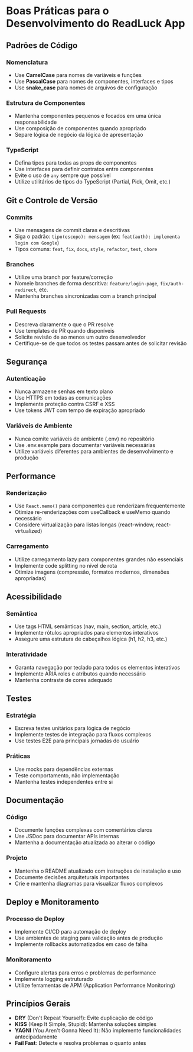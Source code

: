 # Boas Práticas para o Desenvolvimento do ReadLuck App

## Padrões de Código

### Nomenclatura
- Use **CamelCase** para nomes de variáveis e funções
- Use **PascalCase** para nomes de componentes, interfaces e tipos
- Use **snake_case** para nomes de arquivos de configuração

### Estrutura de Componentes
- Mantenha componentes pequenos e focados em uma única responsabilidade
- Use composição de componentes quando apropriado
- Separe lógica de negócio da lógica de apresentação

### TypeScript
- Defina tipos para todas as props de componentes
- Use interfaces para definir contratos entre componentes
- Evite o uso de `any` sempre que possível
- Utilize utilitários de tipos do TypeScript (Partial, Pick, Omit, etc.)

## Git e Controle de Versão

### Commits
- Use mensagens de commit claras e descritivas
- Siga o padrão: `tipo(escopo): mensagem` (ex: `feat(auth): implementa login com Google`)
- Tipos comuns: `feat`, `fix`, `docs`, `style`, `refactor`, `test`, `chore`

### Branches
- Utilize uma branch por feature/correção
- Nomeie branches de forma descritiva: `feature/login-page`, `fix/auth-redirect`, etc.
- Mantenha branches sincronizadas com a branch principal

### Pull Requests
- Descreva claramente o que o PR resolve
- Use templates de PR quando disponíveis
- Solicite revisão de ao menos um outro desenvolvedor
- Certifique-se de que todos os testes passam antes de solicitar revisão

## Segurança

### Autenticação
- Nunca armazene senhas em texto plano
- Use HTTPS em todas as comunicações
- Implemente proteção contra CSRF e XSS
- Use tokens JWT com tempo de expiração apropriado

### Variáveis de Ambiente
- Nunca comite variáveis de ambiente (.env) no repositório
- Use .env.example para documentar variáveis necessárias
- Utilize variáveis diferentes para ambientes de desenvolvimento e produção

## Performance

### Renderização
- Use `React.memo()` para componentes que renderizam frequentemente
- Otimize re-renderizações com useCallback e useMemo quando necessário
- Considere virtualização para listas longas (react-window, react-virtualized)

### Carregamento
- Utilize carregamento lazy para componentes grandes não essenciais
- Implemente code splitting no nível de rota
- Otimize imagens (compressão, formatos modernos, dimensões apropriadas)

## Acessibilidade

### Semântica
- Use tags HTML semânticas (nav, main, section, article, etc.)
- Implemente rótulos apropriados para elementos interativos
- Assegure uma estrutura de cabeçalhos lógica (h1, h2, h3, etc.)

### Interatividade
- Garanta navegação por teclado para todos os elementos interativos
- Implemente ARIA roles e atributos quando necessário
- Mantenha contraste de cores adequado

## Testes

### Estratégia
- Escreva testes unitários para lógica de negócio
- Implemente testes de integração para fluxos complexos
- Use testes E2E para principais jornadas do usuário

### Práticas
- Use mocks para dependências externas
- Teste comportamento, não implementação
- Mantenha testes independentes entre si

## Documentação

### Código
- Documente funções complexas com comentários claros
- Use JSDoc para documentar APIs internas
- Mantenha a documentação atualizada ao alterar o código

### Projeto
- Mantenha o README atualizado com instruções de instalação e uso
- Documente decisões arquiteturais importantes
- Crie e mantenha diagramas para visualizar fluxos complexos

## Deploy e Monitoramento

### Processo de Deploy
- Implemente CI/CD para automação de deploy
- Use ambientes de staging para validação antes de produção
- Implemente rollbacks automatizados em caso de falha

### Monitoramento
- Configure alertas para erros e problemas de performance
- Implemente logging estruturado
- Utilize ferramentas de APM (Application Performance Monitoring)

## Princípios Gerais

- **DRY** (Don't Repeat Yourself): Evite duplicação de código
- **KISS** (Keep It Simple, Stupid): Mantenha soluções simples
- **YAGNI** (You Aren't Gonna Need It): Não implemente funcionalidades antecipadamente
- **Fail Fast**: Detecte e resolva problemas o quanto antes 